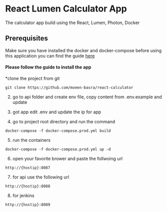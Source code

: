 # React Lumen Calculator App

The calculator app build using the React, Lumen, Photon, Docker

## Prerequisites

Make sure you have installed the docker and docker-compose before using this application
you can find the guide [here](https://docs.docker.com/docker-for-windows/)

#### Please follow the guide to install the app

*clone the project from git

```
git clone https://github.com/moeen-basra/react-calculator
```

2. go to api folder and create env file, copy content from .env.example and update 

3. got app edit .env and update the ip for app

4. go to project root directory and run the command

```docker-compose -f docker-compose.prod.yml build```

5. run the containers

```docker-compose -f docker-compose.prod.yml up -d```

6. open your favorite brower and paste the follwoing url

```http://{hostip}:8087```

7. for api use the following url

```http://{hostip}:8088```

8. for jenkins

```http://{hostip}:8089```

